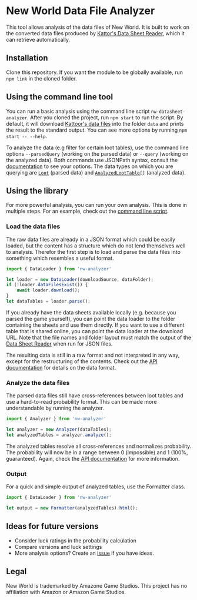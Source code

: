 # New World Data File Analyzer

This tool allows analysis of the data files of New World. It is built to work on the converted data files produced by [Kattor's Data Sheet Reader](https://github.com/Kattoor/nw-datasheet-reader), which it can retrieve automatically.

## Installation

Clone this repository. If you want the module to be globally available, run `npm link` in the cloned folder.

## Using the command line tool

You can run a basic analysis using the command line script `nw-datasheet-analyzer`. After you cloned the project, run `npm start` to run the script. By default, it will download [Kattoor's data files](https://github.com/Kattoor/nw-datasheets-json) into the folder `data` and prints the result to the standard output. You can see more options by running `npm start -- --help`.

To analyze the data (e.g filter for certain loot tables), use the command line options `--parsedQuery` (working on the parsed data) or `--query` (working on the analyzed data). Both commands use JSONPath syntax, consult the [documentation](https://github.com/JSONPath-Plus/JSONPath#syntax-through-examples) to see your options. The data types on which you are querying are [`Loot`](https://mdreier.github.io/nw-datasheet-analyzer/api/interfaces/Loot.html) (parsed data) and [`AnalyzedLootTable[]`](https://mdreier.github.io/nw-datasheet-analyzer/api/interfaces/AnalyzedLootTable.html) (analyzed data).

## Using the library

For more powerful analysis, you can run your own analysis. This is done in multiple steps. For an example, check out the [command line script](https://github.com/mdreier/nw-datasheet-analyzer/blob/main/src/bin/nwAnalyzer.ts).

### Load the data files

The raw data files are already in a JSON format which could be easily loaded, but the content has a structure which do not lend themselves well to analysis. Therefor the first step is to load and parse the data files into something which resembles a useful format.

```js
import { DataLoader } from 'nw-analyzer'

let loader = new DataLoader(downloadSource, dataFolder);
if (!loader.dataFilesExist()) {
    await loader.download();
}
let dataTables = loader.parse();
```

If you already have the data sheets available locally (e.g. because you parsed the game yourself), you can point the data loader to the folder containing the sheets and use them directly. If you want to use a different table that is shared online, you can point the data loader at the download URL. Note that the file names and folder layout must match the output of the [Data Sheet Reader](https://github.com/Kattoor/nw-datasheet-reader) when run for JSON files.

The resulting data is still in a raw format and not interpreted in any way, except for the restructuring of the contents. Check out the [API documentation](https://mdreier.github.io/nw-datasheet-analyzer/api/index.html) for details on the data format.

### Analyze the data files

The parsed data files still have cross-references between loot tables and use a hard-to-read probability format. This can be made more understandable by running the analyzer.

```js
import { Analyzer } from 'nw-analyzer'

let analyzer = new Analyzer(dataTables);
let analyzedTables = analyzer.analyze();
```

The analyzed tables resolve all cross-references and normalizes probability. The probability will now be in a range between 0 (impossible) and 1 (100%, guaranteed). Again, check the [API documentation](https://mdreier.github.io/nw-datasheet-analyzer/api/index.html) for more information.

### Output

For a quick and simple output of analyzed tables, use the Formatter class.

```js
import { DataLoader } from 'nw-analyzer'

let output = new Formatter(analyzedTables).html();
```

## Ideas for future versions

* Consider luck ratings in the probability calculation
* Compare versions and luck settings
* More analysis options? Create an [issue](https://github.com/mdreier/nw-datasheet-analyzer/issues) if you have ideas.

## Legal

New World is trademarked by Amazone Game Studios. This project has no affiliation with
Amazon or Amazon Game Studios.